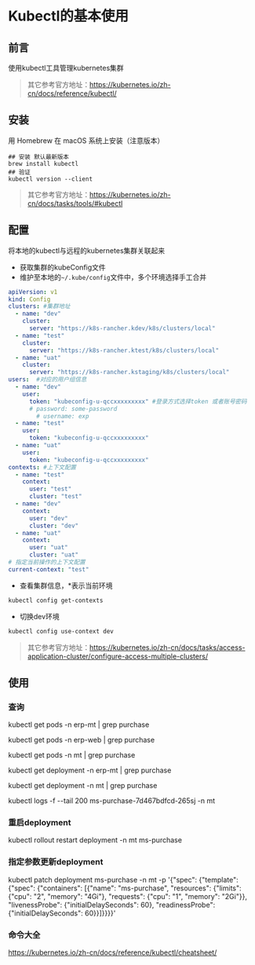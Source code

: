 # Kubectl的基本使用

## 前言

使用kubectl工具管理kubernetes集群

> 其它参考官方地址：https://kubernetes.io/zh-cn/docs/reference/kubectl/

## 安装

用 Homebrew 在 macOS 系统上安装（注意版本）

```SH
## 安装 默认最新版本
brew install kubectl
## 验证
kubectl version --client
```

> 其它参考官方地址：https://kubernetes.io/zh-cn/docs/tasks/tools/#kubectl

## 配置

将本地的kubectl与远程的kubernetes集群关联起来

- 获取集群的kubeConfig文件
- 维护至本地的`~/.kube/config`文件中，多个环境选择手工合并

```yaml
apiVersion: v1
kind: Config
clusters: #集群地址
  - name: "dev"
    cluster:
      server: "https://k8s-rancher.kdev/k8s/clusters/local"
  - name: "test"
    cluster:
      server: "https://k8s-rancher.ktest/k8s/clusters/local"
  - name: "uat"
    cluster:
      server: "https://k8s-rancher.kstaging/k8s/clusters/local"
users:  #对应的用户组信息
  - name: "dev"
    user:
      token: "kubeconfig-u-qccxxxxxxxxx" #登录方式选择token 或者账号密码
      # password: some-password
    	# username: exp
  - name: "test"
    user:
      token: "kubeconfig-u-qccxxxxxxxxx"
  - name: "uat"
    user:
      token: "kubeconfig-u-qccxxxxxxxxx"
contexts: #上下文配置
  - name: "test"
    context:
      user: "test"
      cluster: "test"
  - name: "dev"
    context:
      user: "dev"
      cluster: "dev"
  - name: "uat"
    context:
      user: "uat"
      cluster: "uat"
# 指定当前操作的上下文配置
current-context: "test"
```

- 查看集群信息，*表示当前环境

```sh
kubectl config get-contexts
```

- 切换dev环境

```sh
kubectl config use-context dev
```

> 其它参考官方地址：https://kubernetes.io/zh-cn/docs/tasks/access-application-cluster/configure-access-multiple-clusters/

## 使用

### 查询

kubectl get pods -n erp-mt | grep purchase

kubectl get pods -n erp-web | grep purchase

kubectl get pods -n mt | grep purchase



kubectl get deployment -n erp-mt | grep purchase

kubectl get deployment -n mt | grep purchase



kubectl logs -f --tail 200 ms-purchase-7d467bdfcd-265sj -n mt

### 重启deployment

kubectl rollout restart deployment -n mt ms-purchase

### 指定参数更新deployment

kubectl patch deployment ms-purchase -n mt -p '{"spec": {"template": {"spec": {"containers": [{"name": "ms-purchase", "resources": {"limits": {"cpu": "2", "memory": "4Gi"}, "requests": {"cpu": "1", "memory": "2Gi"}}, "livenessProbe": {"initialDelaySeconds": 60}, "readinessProbe": {"initialDelaySeconds": 60}}]}}}}'

### 命令大全

https://kubernetes.io/zh-cn/docs/reference/kubectl/cheatsheet/